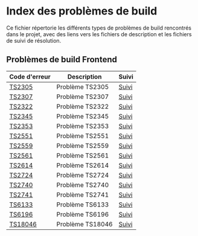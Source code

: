 # Index des problèmes de build

Ce fichier répertorie les différents types de problèmes de build rencontrés dans le projet, avec des liens vers les fichiers de description et les fichiers de suivi de résolution.

## Problèmes de build Frontend

| Code d'erreur | Description | Suivi |
|---|---|---|
| [TS2305](./problemes_build_frontend_TS2305.md) | Problème TS2305 | [Suivi](./suivi_TS2305.md) |
| [TS2307](./problemes_build_frontend_TS2307.md) | Problème TS2307 | [Suivi](./suivi_TS2307.md) |
| [TS2322](./problemes_build_frontend_TS2322.md) | Problème TS2322 | [Suivi](./suivi_TS2322.md) |
| [TS2345](./problemes_build_frontend_TS2345.md) | Problème TS2345 | [Suivi](./suivi_TS2345.md) |
| [TS2353](./problemes_build_frontend_TS2353.md) | Problème TS2353 | [Suivi](./suivi_TS2353.md) |
| [TS2551](./problemes_build_frontend_TS2551.md) | Problème TS2551 | [Suivi](./suivi_TS2551.md) |
| [TS2559](./problemes_build_frontend_TS2559.md) | Problème TS2559 | [Suivi](./suivi_TS2559.md) |
| [TS2561](./problemes_build_frontend_TS2561.md) | Problème TS2561 | [Suivi](./suivi_TS2561.md) |
| [TS2614](./problemes_build_frontend_TS2614.md) | Problème TS2614 | [Suivi](./suivi_TS2614.md) |
| [TS2724](./problemes_build_frontend_TS2724.md) | Problème TS2724 | [Suivi](./suivi_TS2724.md) |
| [TS2740](./problemes_build_frontend_TS2740.md) | Problème TS2740 | [Suivi](./suivi_TS2740.md) |
| [TS2741](./problemes_build_frontend_TS2741.md) | Problème TS2741 | [Suivi](./suivi_TS2741.md) |
| [TS6133](./problemes_build_frontend_TS6133.md) | Problème TS6133 | [Suivi](./suivi_TS6133.md) |
| [TS6196](./problemes_build_frontend_TS6196.md) | Problème TS6196 | [Suivi](./suivi_TS6196.md) |
| [TS18046](./problemes_build_frontend_TS18046.md) | Problème TS18046 | [Suivi](./suivi_TS18046.md) |
